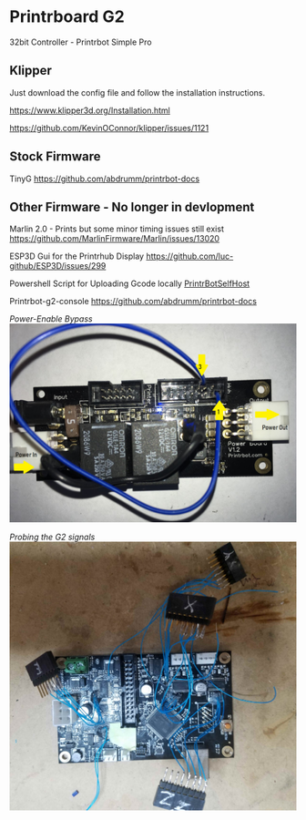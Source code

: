 # Printrboard G2

32bit Controller - Printrbot Simple Pro

## Klipper

Just download the config file and follow the installation instructions.

https://www.klipper3d.org/Installation.html

https://github.com/KevinOConnor/klipper/issues/1121

## Stock Firmware
TinyG
https://github.com/abdrumm/printrbot-docs

## Other Firmware - No longer in devlopment 

Marlin 2.0 - Prints but some minor timing issues still exist
https://github.com/MarlinFirmware/Marlin/issues/13020

ESP3D Gui for the Printrhub Display
https://github.com/luc-github/ESP3D/issues/299

Powershell Script for Uploading Gcode locally
[PrintrBotSelfHost](https://github.com/Printrbot/PrintrBotSelfHost)

Printrbot-g2-console
https://github.com/abdrumm/printrbot-docs

*Power-Enable Bypass*
![Power](Powerboard%20bypss.png)

*Probing the G2 signals*
![wires](probing.jpg)
